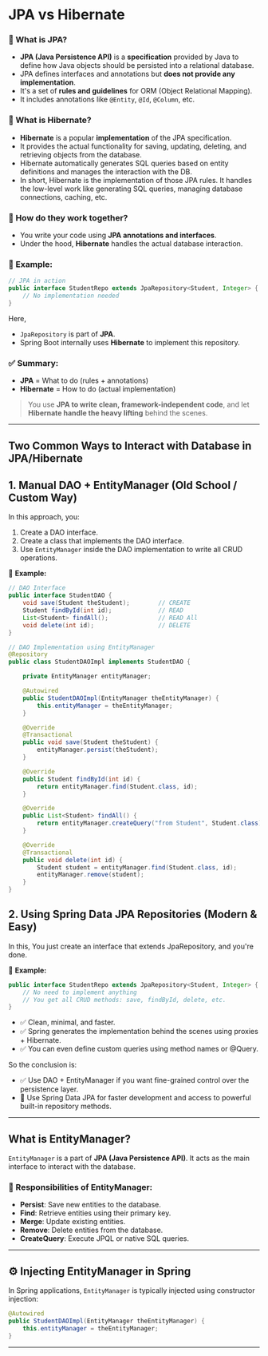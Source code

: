 # **JPA vs Hibernate**

### 🔹 What is JPA?
- **JPA (Java Persistence API)** is a **specification** provided by Java to define how Java objects should be persisted into a relational database.
- JPA defines interfaces and annotations but **does not provide any implementation**.
- It's a set of **rules and guidelines** for ORM (Object Relational Mapping).
- It includes annotations like `@Entity`, `@Id`, `@Column`, etc.

### 🔹 What is Hibernate?
- **Hibernate** is a popular **implementation** of the JPA specification.
- It provides the actual functionality for saving, updating, deleting, and retrieving objects from the database.
- Hibernate automatically generates SQL queries based on entity definitions and manages the interaction with the DB.
- In short, Hibernate is the implementation of those JPA rules. It handles the low-level work like generating SQL queries, managing database connections, caching, etc.

### 🔹 How do they work together?
- You write your code using **JPA annotations and interfaces**.
- Under the hood, **Hibernate** handles the actual database interaction.

### 🔹 Example:
```java
// JPA in action
public interface StudentRepo extends JpaRepository<Student, Integer> {
    // No implementation needed
}
```
Here,
- `JpaRepository` is part of **JPA**.
- Spring Boot internally uses **Hibernate** to implement this repository.

### ✅ Summary:
- **JPA** = What to do (rules + annotations)
- **Hibernate** = How to do (actual implementation)

> You use **JPA to write clean, framework-independent code**, and let **Hibernate handle the heavy lifting** behind the scenes.

---

## Two Common Ways to Interact with Database in JPA/Hibernate

## 1. Manual DAO + EntityManager (Old School / Custom Way)

In this approach, you:

1. Create a DAO interface.
2. Create a class that implements the DAO interface.
3. Use `EntityManager` inside the DAO implementation to write all CRUD operations.

📌 **Example:**

```java
// DAO Interface
public interface StudentDAO {
    void save(Student theStudent);        // CREATE
    Student findById(int id);             // READ
    List<Student> findAll();              // READ All
    void delete(int id);                  // DELETE
}

// DAO Implementation using EntityManager
@Repository
public class StudentDAOImpl implements StudentDAO {

    private EntityManager entityManager;

    @Autowired
    public StudentDAOImpl(EntityManager theEntityManager) {
        this.entityManager = theEntityManager;
    }

    @Override
    @Transactional
    public void save(Student theStudent) {
        entityManager.persist(theStudent);
    }

    @Override
    public Student findById(int id) {
        return entityManager.find(Student.class, id);
    }

    @Override
    public List<Student> findAll() {
        return entityManager.createQuery("from Student", Student.class).getResultList();
    }

    @Override
    @Transactional
    public void delete(int id) {
        Student student = entityManager.find(Student.class, id);
        entityManager.remove(student);
    }
}
```

## 2. Using Spring Data JPA Repositories (Modern & Easy)

In this, You just create an interface that extends JpaRepository, and you're done.

📌 **Example:**

```java
public interface StudentRepo extends JpaRepository<Student, Integer> {
    // No need to implement anything
    // You get all CRUD methods: save, findById, delete, etc.
}
```

- ✅ Clean, minimal, and faster.
- ✅ Spring generates the implementation behind the scenes using proxies + Hibernate.
- ✅ You can even define custom queries using method names or @Query.

So the conclusion is:

- ✅ Use DAO + EntityManager if you want fine-grained control over the persistence layer.
- 🚀 Use Spring Data JPA for faster development and access to powerful built-in repository methods.

---

## What is EntityManager?

`EntityManager` is a part of **JPA (Java Persistence API)**. It acts as the main interface to interact with the database.

### 📌 Responsibilities of EntityManager:

- **Persist**: Save new entities to the database.  
- **Find**: Retrieve entities using their primary key.  
- **Merge**: Update existing entities.  
- **Remove**: Delete entities from the database.  
- **CreateQuery**: Execute JPQL or native SQL queries.

---

## ⚙️ Injecting EntityManager in Spring

In Spring applications, `EntityManager` is typically injected using constructor injection:

```java
@Autowired
public StudentDAOImpl(EntityManager theEntityManager) {
    this.entityManager = theEntityManager;
}
```

---
